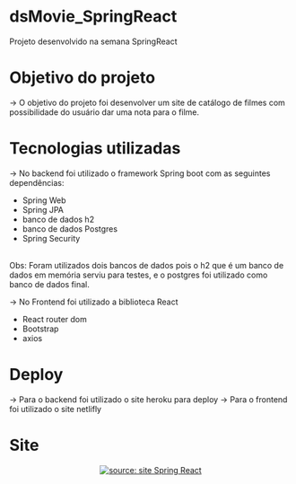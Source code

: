 # dsMovie_SpringReact
Projeto desenvolvido na semana SpringReact

# Objetivo do projeto
 -> O objetivo do projeto foi desenvolver um site de catálogo de filmes com possibilidade do usuário dar uma nota para o filme.
 
# Tecnologias utilizadas

-> No backend foi utilizado o framework Spring boot com as seguintes dependências:
<ul>
<li> Spring Web   </li>
<li> Spring JPA   </li>
<li> banco de dados h2  </li>
<li> banco de dados Postgres   </li>
<li> Spring Security  </li>
</ul>
<br/>
Obs: Foram utilizados dois bancos de dados pois o h2 que é um banco de dados em memória serviu para testes, e o postgres foi utilizado como banco de dados final.

-> No Frontend foi utilizado a biblioteca React 
<ul>
<li> React router dom   </li>
<li> Bootstrap   </li>
<li> axios  </li>
</ul>

# Deploy

-> Para o backend foi utilizado o site heroku para deploy
-> Para o frontend foi utilizado o site netlifly

# Site

<center> <a href="https://dsmovie-bymario.netlify.app"><img src="i.imgur.com/etwFIhf.png" title="source: site Spring React" /></a> </center>
